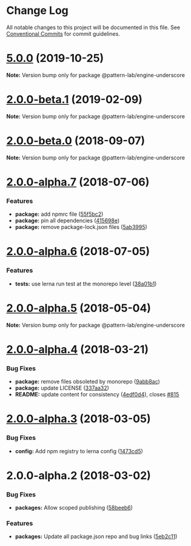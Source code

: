 # Change Log

All notable changes to this project will be documented in this file.
See [Conventional Commits](https://conventionalcommits.org) for commit guidelines.

# [5.0.0](https://github.com/pattern-lab/patternlab-node/tree/master/packages/engine-underscore/compare/v3.0.0-beta.3...v5.0.0) (2019-10-25)

**Note:** Version bump only for package @pattern-lab/engine-underscore






# [2.0.0-beta.1](https://github.com/pattern-lab/patternlab-node/tree/master/packages/engine-underscore/compare/@pattern-lab/engine-underscore@2.0.0-beta.0...@pattern-lab/engine-underscore@2.0.0-beta.1) (2019-02-09)

**Note:** Version bump only for package @pattern-lab/engine-underscore





<a name="2.0.0-beta.0"></a>
# [2.0.0-beta.0](https://github.com/pattern-lab/patternlab-node/tree/master/packages/engine-underscore/compare/@pattern-lab/engine-underscore@2.0.0-alpha.7...@pattern-lab/engine-underscore@2.0.0-beta.0) (2018-09-07)

**Note:** Version bump only for package @pattern-lab/engine-underscore





<a name="2.0.0-alpha.7"></a>

# [2.0.0-alpha.7](https://github.com/pattern-lab/patternlab-node/tree/master/packages/engine-underscore/compare/@pattern-lab/engine-underscore@2.0.0-alpha.6...@pattern-lab/engine-underscore@2.0.0-alpha.7) (2018-07-06)

### Features

* **package:** add npmrc file ([55f5bc2](https://github.com/pattern-lab/patternlab-node/tree/master/packages/engine-underscore/commit/55f5bc2))
* **package:** pin all dependencies ([415698e](https://github.com/pattern-lab/patternlab-node/tree/master/packages/engine-underscore/commit/415698e))
* **package:** remove package-lock.json files ([5ab3995](https://github.com/pattern-lab/patternlab-node/tree/master/packages/engine-underscore/commit/5ab3995))

<a name="2.0.0-alpha.6"></a>

# [2.0.0-alpha.6](https://github.com/pattern-lab/patternlab-node/tree/master/packages/engine-underscore/compare/@pattern-lab/engine-underscore@2.0.0-alpha.5...@pattern-lab/engine-underscore@2.0.0-alpha.6) (2018-07-05)

### Features

* **tests:** use lerna run test at the monorepo level ([38a01b1](https://github.com/pattern-lab/patternlab-node/tree/master/packages/engine-underscore/commit/38a01b1))

<a name="2.0.0-alpha.5"></a>

# [2.0.0-alpha.5](https://github.com/pattern-lab/patternlab-node/tree/master/packages/engine-underscore/compare/@pattern-lab/engine-underscore@2.0.0-alpha.4...@pattern-lab/engine-underscore@2.0.0-alpha.5) (2018-05-04)

**Note:** Version bump only for package @pattern-lab/engine-underscore

<a name="2.0.0-alpha.4"></a>

# [2.0.0-alpha.4](https://github.com/pattern-lab/patternlab-node/tree/master/packages/engine-underscore/compare/@pattern-lab/engine-underscore@2.0.0-alpha.3...@pattern-lab/engine-underscore@2.0.0-alpha.4) (2018-03-21)

### Bug Fixes

* **package:** remove files obsoleted by monorepo ([9abb8ac](https://github.com/pattern-lab/patternlab-node/tree/master/packages/engine-underscore/commit/9abb8ac))
* **package:** update LICENSE ([337aa32](https://github.com/pattern-lab/patternlab-node/tree/master/packages/engine-underscore/commit/337aa32))
* **README:** update content for consistency ([4edf0d4](https://github.com/pattern-lab/patternlab-node/tree/master/packages/engine-underscore/commit/4edf0d4)), closes [#815](https://github.com/pattern-lab/patternlab-node/tree/master/packages/engine-underscore/issues/815)

<a name="2.0.0-alpha.3"></a>

# [2.0.0-alpha.3](https://github.com/pattern-lab/patternlab-node/tree/master/packages/engine-underscore/compare/@pattern-lab/engine-underscore@2.0.0-alpha.2...@pattern-lab/engine-underscore@2.0.0-alpha.3) (2018-03-05)

### Bug Fixes

* **config:** Add npm registry to lerna config ([1473cd5](https://github.com/pattern-lab/patternlab-node/tree/master/packages/engine-underscore/commit/1473cd5))

<a name="2.0.0-alpha.2"></a>

# 2.0.0-alpha.2 (2018-03-02)

### Bug Fixes

* **packages:** Allow scoped publishing ([58beeb6](https://github.com/pattern-lab/patternlab-node/tree/master/packages/engine-underscore/commit/58beeb6))

### Features

* **packages:** Update all package.json repo and bug links ([5eb2c11](https://github.com/pattern-lab/patternlab-node/tree/master/packages/engine-underscore/commit/5eb2c11))
